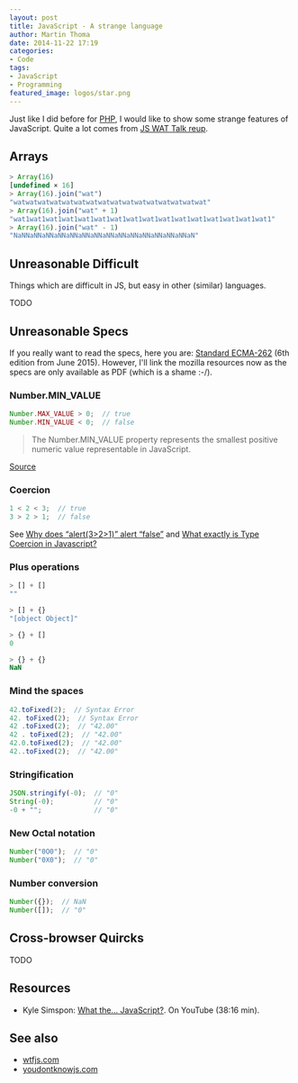 ```yaml
---
layout: post
title: JavaScript - A strange language
author: Martin Thoma
date: 2014-11-22 17:19
categories:
- Code
tags:
- JavaScript
- Programming
featured_image: logos/star.png
---
```


Just like I did before for [PHP](http://martin-thoma.com/php-a-strange-language/),
I would like to show some strange features of JavaScript. Quite a lot comes
from [JS WAT Talk reup](https://www.youtube.com/watch?v=FqhZZNUyVFM).



## Arrays

```javascript
> Array(16)
[undefined × 16]
> Array(16).join("wat")
"watwatwatwatwatwatwatwatwatwatwatwatwatwatwatwat"
> Array(16).join("wat" + 1)
"wat1wat1wat1wat1wat1wat1wat1wat1wat1wat1wat1wat1wat1wat1wat1wat1"
> Array(16).join("wat" - 1)
"NaNNaNNaNNaNNaNNaNNaNNaNNaNNaNNaNNaNNaNNaNNaN"
```

## Unreasonable Difficult

Things which are difficult in JS, but easy in other (similar) languages.

TODO


## Unreasonable Specs

If you really want to read the specs, here you are: [Standard ECMA-262](http://www.ecma-international.org/publications/standards/Ecma-262.htm) (6th edition from June 2015).
However, I'll link the mozilla resources now as the specs are only available as
PDF (which is a shame :-/).

### Number.MIN_VALUE

```javascript
Number.MAX_VALUE > 0;  // true
Number.MIN_VALUE < 0;  // false
```

> The Number.MIN_VALUE property represents the smallest positive numeric value representable in JavaScript.

[Source](https://developer.mozilla.org/en-US/docs/Web/JavaScript/Reference/Global_Objects/Number/MIN_VALUE)


### Coercion

```javascript
1 < 2 < 3;  // true
3 > 2 > 1;  // false
```

See [Why does “alert(3>2>1)” alert “false”](http://stackoverflow.com/a/5852071/562769)
and [What exactly is Type Coercion in Javascript?](http://stackoverflow.com/q/19915688/562769)

### Plus operations

```javascript
> [] + []
""
```

```javascript
> [] + {}
"[object Object]"
```

```javascript
> {} + []
0
```

```javascript
> {} + {}
NaN
```


### Mind the spaces

```javascript
42.toFixed(2);  // Syntax Error
42. toFixed(2);  // Syntax Error
42 .toFixed(2);  // "42.00"
42 . toFixed(2);  // "42.00"
42.0.toFixed(2);  // "42.00"
42..toFixed(2);  // "42.00"
```

### Stringification

```javascript
JSON.stringify(-0);  // "0"
String(-0);          // "0"
-0 + "";             // "0"
```


### New Octal notation

```javascript
Number("0O0");  // "0"
Number("0X0");  // "0"
```

### Number conversion

```javascript
Number({});  // NaN
Number([]);  // "0"
```


## Cross-browser Quircks

TODO

## Resources

* Kyle Simspon: [What the... JavaScript?](https://www.youtube.com/watch?v=2pL28CcEijU). On YouTube (38:16 min).


## See also

* [wtfjs.com](http://wtfjs.com/)
* [youdontknowjs.com](http://youdontknowjs.com)